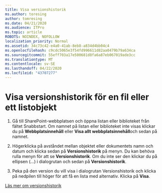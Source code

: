 ```yaml
---
title: Visa versionshistorik
ms.author: toresing
author: tomresing
ms.date: 04/21/2020
ms.audience: ITPro
ms.topic: article
ROBOTS: NOINDEX, NOFOLLOW
localization_priority: Normal
ms.assetid: 34c73c42-e4a0-41ab-8eb8-a834d4bb04c4
ms.openlocfilehash: c9cdc5065e3f54fd996611d82aa0479b79a634ca
ms.sourcegitcommit: 55eff703a17e500681d8fa6a87eb067019ade3cc
ms.translationtype: MT
ms.contentlocale: sv-SE
ms.lasthandoff: 04/22/2020
ms.locfileid: "43707277"
---
```

# <a name="view-version-history-of-a-file-or-list-item"></a>Visa versionshistorik för en fil eller ett listobjekt

1. Gå till SharePoint-webbplatsen och öppna listan eller biblioteket från fältet Snabbstart. Om namnet på listan eller biblioteket inte visas klickar du på **Webbplatsinnehåll** eller **Visa allt webbplatsinnehåll**och sedan på namnet.
    
2. Högerklicka på avståndet mellan objektet eller dokumentets namn och datum och klicka sedan på **Versionshistorik** på menyn. Du kan behöva rulla menyn för att se **Versionshistorik**. Om du inte ser den klickar du på ellipsen (...) i dialogrutan och sedan på **Versionshistorik**.
    
3. Peka på den version du vill visa i dialogrutan Versionshistorik och klicka på nedpilen till höger för att få en lista med alternativ. Klicka på **Visa**.
    
[Läs mer om versionshistorik](https://go.microsoft.com/fwlink/?linkid=875709)
  

